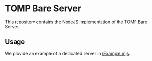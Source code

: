 # TOMP Bare Server

This repository contains the NodeJS implementation of the TOMP Bare Server.

## Usage

We provide an example of a dedicated server in [/Example.mjs](https://github.com/tomphttp/bare-server-node/blob/master/Example.mjs).